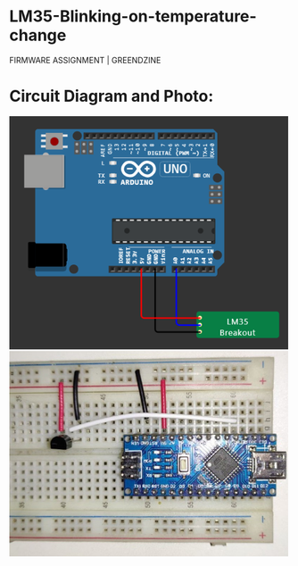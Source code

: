 # LM35-Blinking-on-temperature-change
FIRMWARE ASSIGNMENT | GREENDZINE

Circuit Diagram and Photo:
==================
<img src="https://github.com/Sunil531999/LM35_Blinking_on_temperature_change/blob/master/circuit%20diagram.png" width="500">
<img src="https://github.com/Sunil531999/LM35_Blinking_on_temperature_change/blob/master/photo.jpg" width="500">
